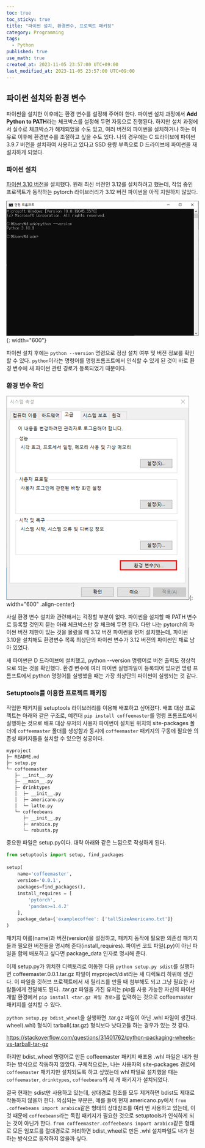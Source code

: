 ```yaml
---
toc: true
toc_sticky: true
title: "파이썬 설치, 환경변수, 프로젝트 패키징"
category: Programming
tags:
  - Python
published: true
use_math: true
created_at: 2023-11-05 23:57:00 UTC+09:00
last_modified_at: 2023-11-05 23:57:00 UTC+09:00
---
```


## 파이썬 설치와 환경 변수

파이썬을 설치한 이후에는 환경 변수를 설정해 주어야 한다. 파이썬 설치 과정에서 **Add Python to PATH**라는 체크박스를 설정해 두면 자동으로 진행된다. 하지만 설치 과정에서 실수로 체크박스가 해제되었을 수도 있고, 여러 버전의 파이썬을 설치하거나 하는 이유로 이후에 환경변수를 조절하고 싶을 수도 있다. 나의 경우에는 C 드라이브에 파이썬 3.9.7 버전을 설치하여 사용하고 있다고 SSD 용량 부족으로 D 드라이브에 파이썬을 재설치하게 되었다.

### 파이썬 설치

[파이썬 3.10 버전](https://www.python.org/downloads/release/python-3100/)을 설치했다. 원래 최신 버전인 3.12를 설치하려고 했는데, 작업 중인 프로젝트가 동작하는 pytorch 라이브러리가 3.12 버전 파이썬을 아직 지원하지 않았다.

![](/assets/images/python-path-versioncheck.png){: width="600"}

파이썬 설치 후에는 `python --version` 명령으로 정상 설치 여부 및 버전 정보를 확인할 수 있다. `python`이라는 명령어를 명령프롬프트에서 인식할 수 있게 된 것이 바로 환경 변수에 새 파이썬 관련 경로가 등록되었기 때문이다.


### 환경 변수 확인

![](/assets/images/python-path-1.png){: width="600" .align-center}





사실 환경 변수 설치와 관련해서는 걱정할 부분이 없다.  파이썬을 설치할 때 PATH 변수로 등록할 것인지 묻는 아래 체크박스만 잘 체크해 두면 된다.  다만 나는 pytorch의 파이썬 버전 제한이 있는 것을 몰랐을 때 3.12 버전 파이썬을 먼저 설치했는데, 파이썬 3.10을 설치해도 환경변수 목록 최상단의 파이썬 변수가 3.12 버전의 파이썬인 채로 남아 있었다.

새 파이썬은 D 드라이브에 설치했고, python --version 명령어로 버전 출력도 정상적으로 되는 것을 확인했다.  환경 변수에 여러 파이썬 실행파일이 등록되어 있으면 명령 프롬프트에서 python 명령어를 실행했을 때는 가장 최상단의 파이썬이 실행되는 것 같다.

### Setuptools를 이용한 프로젝트 패키징

작업한 패키지를 setuptools 라이브러리를 이용해 배포하고 싶어졌다.  배포 대상 프로젝트는 아래와 같은 구조로, 예컨대 `pip install coffeemaster`를 명령 프롬프트에서 실행하는 것으로 배포 대상 유저의 사용자 파이썬이 설치된 위치의 site-packages 폴더에 `coffeemaster` 폴더를 생성함과 동시에 `coffeemaster` 패키지의 구동에 필요한 의존성 패키지들을 설치할 수 있으면 성공이다.

```
myproject
├─ README.md
├─ setup.py
└─ coffeemaster
   ├─ __init__.py
   ├─ __main__.py
   ├─ drinktypes
   │  ├─ __init__.py
   │  ├─ americano.py
   │  └─ latte.py
   └─ coffeebeans
      ├─ __init__.py
      ├─ arabica.py
      └─ robusta.py
```

중요한 파일은 setup.py이다.  대략 아래와 같은 느낌으로 작성하게 된다.

```python
from setuptools import setup, find_packages

setup(
    name='coffeemaster',
    version='0.0.1',
    packages=find_packages(),
    install_requires = [
	    'pytorch',
	    'pandas>=1.4.2'
    ],
    package_data={'examplecoffee': ['tallSizeAmericano.txt']}
)
```

패키지 이름(name)과 버전(version)을 설정하고, 패키지 동작에 필요한 의존성 패키지들과 필요한 버전들을 명시해 준다(install_requires).  파이썬 코드 파일(.py)이 아닌 파일을 함께 배포하고 싶다면 package_data 인자로 명시해 준다.

이제 setup.py가 위치한 디렉토리로 이동한 다음 `python setup.py sdist`를 실행하면 coffeemaster.0.0.1.tar.gz 파일이 myproject/dist라는 새 디렉토리 하위에 생긴다.  이 파일을 깃허브 프로젝트에서 새 릴리즈를 만들 때 첨부해도 되고 그냥 필요한 사람들에게 전달해도 된다.  .tar.gz 파일을 가진 유저는 pip를 사용 가능한 자신의 파이썬 개발 환경에서 `pip install <tar.gz 파일 경로>`를 입력하는 것으로 coffeemaster 패키지를 설치할 수 있다.

`python setup.py bdist_wheel`을 실행하면 .tar.gz 파일이 아닌 .whl 파일이 생긴다.  wheel(.whl) 형식이 tarball(.tar.gz) 형식보다 낫다고들 하는 경우가 있는 것 같다.

https://stackoverflow.com/questions/31401762/python-packaging-wheels-vs-tarball-tar-gz

하지만 bdist_wheel 명령어로 만든 coffeemaster 패키지 배포용 .whl 파일은 내가 원하는 방식으로 작동하지 않았다.  구체적으로는, 나는 사용자의 site-packages 경로에 `coffeemaster` 패키지만 설치되도록 하고 싶었는데 whl 파일로 설치했을 때는 `coffeemaster`, `drinktypes`, `coffeebeans`의 세 개 패키지가 설치되었다.

결국 현재는 sdist만 사용하고 있는데, 상대경로 참조를 모두 제거하면 bdist도 제대로 작동하지 않을까 한다.  의심되는 부분은, 예를 들어 현재 americano.py에서 `from .coffeebeans import arabica`같은 형태의 상대참조를 여러 번 사용하고 있는데, 이것 때문에 `coffeebeans`라는 독립 패키지가 필요한 것으로 setuptools가 인식하게 되는 것이 아닌가 한다.  `from coffeemaster.coffeebeans import arabica`같은 형태로 모든 임포트를 절대경로로 처리하면 bdist_wheel로 만든 .whl 설치파일도 내가 원하는 방식으로 동작하지 않을까 싶다.
